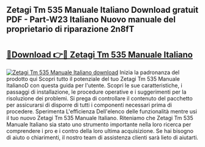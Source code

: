 ## Zetagi Tm 535 Manuale Italiano Download gratuit PDF - Part-W23 Italiano Nuovo manuale del proprietario di riparazione 2n8fT

# <h2><a href="http://dfd820f.blite.top/?on=Zetagi+Tm+535+Manuale+Italiano">🔗Download 👉🔴 Zetagi Tm 535 Manuale Italiano</a></h2>

[![Zetagi Tm 535 Manuale Italiano download](https://i.imgur.com/lujVjoI.png)](http://dfd820f.blite.top/?on=Zetagi+Tm+535+Manuale+Italiano)
Inizia la padronanza del prodotto qui Scopri tutto il potenziale del tuo Zetagi Tm 535 Manuale ItalianoD con questa guida per l'utente. Scopri le sue caratteristiche, i passaggi di installazione, le procedure operative e i suggerimenti per la risoluzione dei problemi. Si prega di controllare il contenuto del pacchetto per assicurarsi di disporre di tutti i componenti necessari prima di procedere. Sperimenta L'efficienza Dell'elenco delle funzionalità mentre usi il tuo nuovo Zetagi Tm 535 Manuale Italiano. Riteniamo che Zetagi Tm 535 Manuale Italiano sia stato uno strumento importante nella loro ricerca per comprendere i pro e i contro della loro ultima acquisizione. Se hai bisogno di aiuto o chiarimenti, il nostro team di assistenza clienti sarà lieto di aiutarti.
